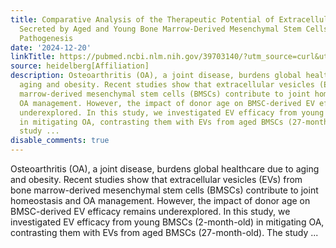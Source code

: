```yaml
---
title: Comparative Analysis of the Therapeutic Potential of Extracellular Vesicles
  Secreted by Aged and Young Bone Marrow-Derived Mesenchymal Stem Cells in Osteoarthritis
  Pathogenesis
date: '2024-12-20'
linkTitle: https://pubmed.ncbi.nlm.nih.gov/39703140/?utm_source=curl&utm_medium=rss&utm_campaign=pubmed-2&utm_content=1FakS-2QOkCT8HsMOQP1bCRQ4YzyumYOmxmF0moLsQ3dFB1E9V&fc=20220326224207&ff=20241221170703&v=2.18.0.post9+e462414
source: heidelberg[Affiliation]
description: Osteoarthritis (OA), a joint disease, burdens global healthcare due to
  aging and obesity. Recent studies show that extracellular vesicles (EVs) from bone
  marrow-derived mesenchymal stem cells (BMSCs) contribute to joint homeostasis and
  OA management. However, the impact of donor age on BMSC-derived EV efficacy remains
  underexplored. In this study, we investigated EV efficacy from young BMSCs (2-month-old)
  in mitigating OA, contrasting them with EVs from aged BMSCs (27-month-old). The
  study ...
disable_comments: true
---
```

Osteoarthritis (OA), a joint disease, burdens global healthcare due to aging and obesity. Recent studies show that extracellular vesicles (EVs) from bone marrow-derived mesenchymal stem cells (BMSCs) contribute to joint homeostasis and OA management. However, the impact of donor age on BMSC-derived EV efficacy remains underexplored. In this study, we investigated EV efficacy from young BMSCs (2-month-old) in mitigating OA, contrasting them with EVs from aged BMSCs (27-month-old). The study ...